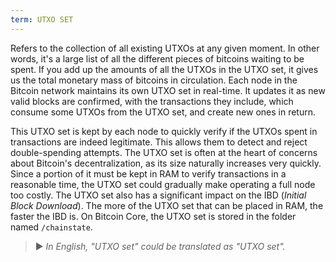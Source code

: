 ```yaml
---
term: UTXO SET
---
```


Refers to the collection of all existing UTXOs at any given moment. In other words, it's a large list of all the different pieces of bitcoins waiting to be spent. If you add up the amounts of all the UTXOs in the UTXO set, it gives us the total monetary mass of bitcoins in circulation. Each node in the Bitcoin network maintains its own UTXO set in real-time. It updates it as new valid blocks are confirmed, with the transactions they include, which consume some UTXOs from the UTXO set, and create new ones in return.

This UTXO set is kept by each node to quickly verify if the UTXOs spent in transactions are indeed legitimate. This allows them to detect and reject double-spending attempts. The UTXO set is often at the heart of concerns about Bitcoin's decentralization, as its size naturally increases very quickly. Since a portion of it must be kept in RAM to verify transactions in a reasonable time, the UTXO set could gradually make operating a full node too costly. The UTXO set also has a significant impact on the IBD (*Initial Block Download*). The more of the UTXO set that can be placed in RAM, the faster the IBD is. On Bitcoin Core, the UTXO set is stored in the folder named `/chainstate`.

> ► *In English, "UTXO set" could be translated as "UTXO set".*